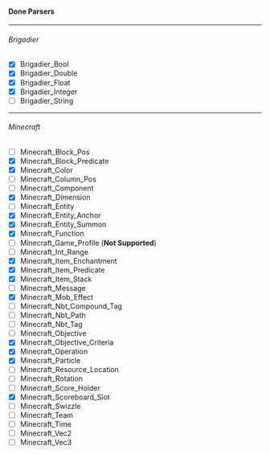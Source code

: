 #### Done Parsers
---

###### Brigadier
-  [x] Brigadier_Bool
-  [x] Brigadier_Double
-  [x] Brigadier_Float
-  [x] Brigadier_Integer
-  [ ] Brigadier_String

---

###### Minecraft
-  [ ] Minecraft_Block_Pos
-  [x] Minecraft_Block_Predicate
-  [x] Minecraft_Color
-  [ ] Minecraft_Column_Pos
-  [ ] Minecraft_Component
-  [x] Minecraft_Dimension
-  [ ] Minecraft_Entity
-  [x] Minecraft_Entity_Anchor
-  [x] Minecraft_Entity_Summon
-  [x] Minecraft_Function
-  [ ] Minecraft_Game_Profile (**Not Supported**)
-  [ ] Minecraft_Int_Range
-  [x] Minecraft_Item_Enchantment
-  [x] Minecraft_Item_Predicate
-  [x] Minecraft_Item_Stack
-  [ ] Minecraft_Message
-  [x] Minecraft_Mob_Effect
-  [ ] Minecraft_Nbt_Compound_Tag
-  [ ] Minecraft_Nbt_Path
-  [ ] Minecraft_Nbt_Tag
-  [ ] Minecraft_Objective
-  [x] Minecraft_Objective_Criteria
-  [x] Minecraft_Operation
-  [x] Minecraft_Particle
-  [ ] Minecraft_Resource_Location
-  [ ] Minecraft_Rotation
-  [ ] Minecraft_Score_Holder
-  [x] Minecraft_Scoreboard_Slot
-  [ ] Minecraft_Swizzle
-  [ ] Minecraft_Team
-  [ ] Minecraft_Time
-  [ ] Minecraft_Vec2
-  [ ] Minecraft_Vec3